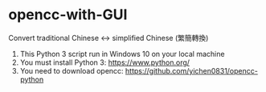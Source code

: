 # opencc-with-GUI
Convert traditional Chinese &lt;-> simplified Chinese (繁簡轉換)
1. This Python 3 script run in Windows 10 on your local machine
2. You must install Python 3:  https://www.python.org/
3. You need to download opencc:  https://github.com/yichen0831/opencc-python
